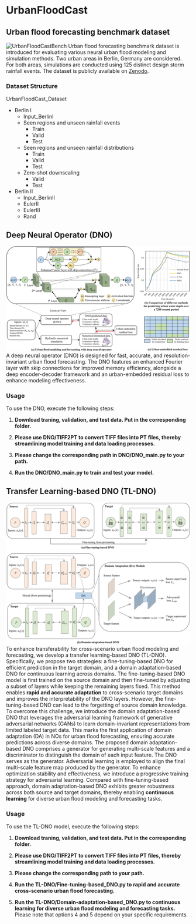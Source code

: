 # UrbanFloodCast

## Urban flood forecasting benchmark dataset
![UrbanFloodCastBench](https://github.com/HydroPML/UrbanFloodCast/blob/main/Figures/Figures02.png)
Urban flood forecasting benchmark dataset is introduced for evaluating various neural urban flood modeling and simulation methods. Two urban areas in Berlin, Germany are considered. For both areas, simulations are conducted using 125 distinct design storm rainfall events. The dataset is publicly available on [Zenodo](https://doi.org/10.5281/zenodo.15700880).
### Dataset Structure

UrbanFloodCast_Dataset
- Berlin I
  - Input_BerlinI
  - Seen regions and unseen rainfall events
    - Train
    - Valid
    - Test
  - Seen regions and unseen rainfall distributions
    - Train
    - Valid
    - Test
  - Zero-shot downscaling
    - Valid
    - Test
- Berlin II
  - Input_BerlinII
  - EulerII
  - EulerIII
  - Rand
## Deep Neural Operator (DNO)
![DNO](https://github.com/HydroPML/UrbanFloodCast/blob/main/Figures/Figures11.png)
A deep neural operator (DNO) is designed for fast, accurate, and resolution-invariant urban flood forecasting. The DNO features an enhanced Fourier layer with skip connections for improved memory efficiency, alongside a deep encoder-decoder framework and an urban-embedded residual loss to enhance modeling effectiveness. 
### Usage
To use the DNO, execute the following steps:
   
1. **Download traning, validation, and test data. Put in the corresponding folder.**
   
2. **Please use DNO/TIFF2PT to convert TIFF files into PT files, thereby streamlining model training and data loading processes.**

3. **Please change the corresponding path in DNO/DNO_main.py to your path.**

4. **Run the DNO/DNO_main.py to train and test your model.**
## Transfer Learning-based DNO (TL-DNO)
![TL-DNO](https://github.com/HydroPML/UrbanFloodCast/blob/main/Figures/Figures011.png)
To enhance transferability for cross-scenario urban flood modeling and forecasting, we develop a transfer learning-based DNO (TL-DNO). Specifically, we propose two strategies: a fine-tuning-based DNO for efficient prediction in the target domain, and a domain adaptation-based DNO for continuous learning across domains. The fine-tuning-based DNO model is first trained on the source domain and then fine-tuned by adjusting a subset of layers while keeping the remaining layers fixed. This method enables **rapid and accurate adaptation** to cross-scenario target domains and improves the interpretability of the DNO layers. However, the fine-tuning-based DNO can lead to the forgetting of source domain knowledge. To overcome this challenge, we introduce the domain adaptation-based DNO that leverages the adversarial learning framework of generative adversarial networks (GANs) to learn domain-invariant representations from limited labeled target data. This marks the first application of domain adaptation (DA) in NOs for urban flood forecasting, ensuring accurate predictions across diverse domains. The proposed domain adaptation-based DNO comprises a generator for generating multi-scale features and a discriminator to distinguish the domain of each input feature. The DNO serves as the generator. Adversarial learning is employed to align the final multi-scale feature map produced by the generator. To enhance optimization stability and effectiveness, we introduce a progressive training strategy for adversarial learning. Compared with fine-tuning-based approach, domain adaptation-based DNO exhibits greater robustness across both source and target domains, thereby enabling **continuous learning** for diverse urban flood modeling and forecasting tasks.
### Usage
To use the TL-DNO model, execute the following steps:
1. **Download traning, validation, and test data. Put in the corresponding folder.**
   
2. **Please use DNO/TIFF2PT to convert TIFF files into PT files, thereby streamlining model training and data loading processes.**

3. **Please change the corresponding path to your path.**

4. **Run the TL-DNO/Fine-tuning-based_DNO.py to rapid and accurate cross-scenario urban flood forecasting.**

5. **Run the TL-DNO/Domain-adaptation-based_DNO.py to continuous learning for diverse urban flood modeling and forecasting tasks.**  
Please note that options 4 and 5 depend on your specific requirements.






